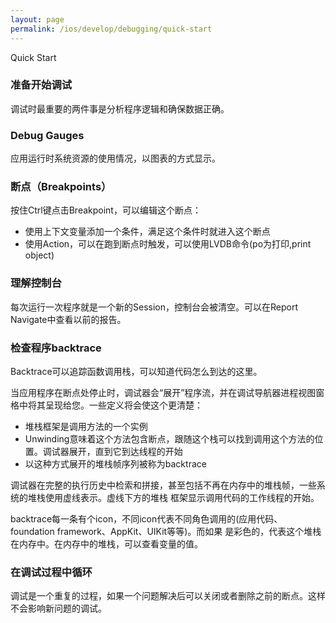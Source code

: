 ```yaml
---
layout: page
permalink: /ios/develop/debugging/quick-start
---
```


Quick Start


### 准备开始调试
调试时最重要的两件事是分析程序逻辑和确保数据正确。


### Debug Gauges
应用运行时系统资源的使用情况，以图表的方式显示。

### 断点（Breakpoints）
按住Ctrl键点击Breakpoint，可以编辑这个断点：
* 使用上下文变量添加一个条件，满足这个条件时就进入这个断点
* 使用Action，可以在跑到断点时触发，可以使用LVDB命令(po为打印,print object)

### 理解控制台
每次运行一次程序就是一个新的Session，控制台会被清空。可以在Report Navigate中查看以前的报告。

### 检查程序backtrace
Backtrace可以追踪函数调用栈，可以知道代码怎么到达的这里。

当应用程序在断点处停止时，调试器会“展开”程序流，并在调试导航器进程视图窗格中将其呈现给您。一些定义将会使这个更清楚：
* 堆栈框架是调用方法的一个实例
* Unwinding意味着这个方法包含断点，跟随这个栈可以找到调用这个方法的位置。调试器展开，直到它到达线程的开始
* 以这种方式展开的堆栈帧序列被称为backtrace

调试器在完整的执行历史中检索和拼接，甚至包括不再在内存中的堆栈帧，一些系统的堆栈使用虚线表示。虚线下方的堆栈
框架显示调用代码的工作线程的开始。

backtrace每一条有个icon，不同icon代表不同角色调用的(应用代码、foundation framework、AppKit、UIKit等等)。而如果
是彩色的，代表这个堆栈在内存中。在内存中的堆栈，可以查看变量的值。

### 在调试过程中循环
调试是一个重复的过程，如果一个问题解决后可以关闭或者删除之前的断点。这样不会影响新问题的调试。

